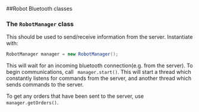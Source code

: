 ##Robot Bluetooth classes

### The `RobotManager` class

This should be used to send/receive information from the server. Instantiate with:

```java
RobotManager manager = new RobotManager();
```

This will wait for an incoming bluetooth connection(e.g. from the server). To begin communications, call ``` manager.start()```. This will start a thread which constantly listens for commands from the server, and another thread which sends commands to the server.

To get any orders that have been sent to the server, use `manager.getOrders()`. 